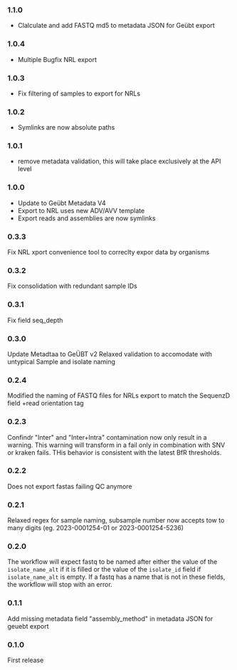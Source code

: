 ### 1.1.0

- Clalculate and add FASTQ md5 to metadata JSON for Geübt export

### 1.0.4

- Multiple Bugfix NRL export

### 1.0.3

- Fix filtering of samples to export for NRLs

### 1.0.2

- Symlinks are now absolute paths

### 1.0.1

- remove metadata validation, this will take place exclusively at the API level

### 1.0.0

- Update to Geübt Metadata V4
- Export to NRL uses new ADV/AVV template
- Export reads and assemblies are now symlinks

### 0.3.3

Fix NRL xport convenience tool to correclty expor data by organisms

### 0.3.2

Fix consolidation with redundant sample IDs

### 0.3.1

Fix field seq_depth

### 0.3.0

Update Metadtaa to GeÜBT v2
Relaxed validation to accomodate with untypical Sample and isolate naming

### 0.2.4

Modified the naming of FASTQ files for NRLs export to match the SequenzD field +read orientation tag

### 0.2.3

Confindr "Inter" and "Inter+Intra" contamination now only result in a warning. This warning will transform in a fail only in combination with SNV or kraken fails.
THis behavior is consistent with the latest BfR thresholds.

### 0.2.2

Does not export fastas failing QC anymore

### 0.2.1

Relaxed regex for sample naming, subsample number now accepts tow to many digits (eg. 2023-0001254-01 or 2023-0001254-5236)

### 0.2.0

The workflow will expect fastq to be named after either the value of the `isolate_name_alt` if it is filled
or the value of the `isolate_id` field if `isolate_name_alt` is empty. If a fastq has a name that is not in these fields,
the workflow will stop with an error.

### 0.1.1

Add missing metadata field "assembly_method" in metadata JSON for geuebt export

### 0.1.0

First release

